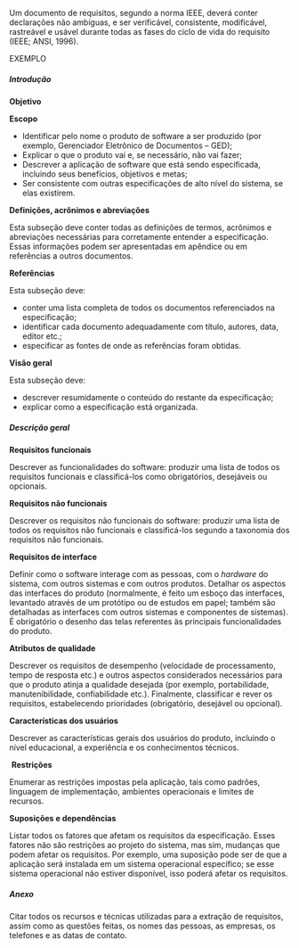 Um documento de requisitos, segundo a norma IEEE, deverá conter declarações não ambíguas, e ser verificável, consistente, modificável, rastreável e usável durante todas as fases do ciclo de vida do requisito (IEEE; ANSI, 1996).

EXEMPLO

##### Introdução 

**Objetivo** 

**Escopo**

- Identificar pelo nome o produto de software a ser produzido (por exemplo, Gerenciador Eletrônico de Documentos – GED);
- Explicar o que o produto vai e, se necessário, não vai fazer;
- Descrever a aplicação de software que está sendo especificada, incluindo seus benefícios, objetivos e metas;
- Ser consistente com outras especificações de alto nível do sistema, se elas existirem.

**Definições, acrônimos e abreviações** 

Esta subseção deve conter todas as definições de termos, acrônimos e abreviações necessárias para corretamente entender a especificação. Essas informações podem ser apresentadas em apêndice ou em referências a outros documentos.

**Referências** 

Esta subseção deve:

- conter uma lista completa de todos os documentos referenciados na especificação;
- identificar cada documento adequadamente com título, autores, data, editor etc.;
- especificar as fontes de onde as referências foram obtidas.

**Visão geral**

Esta subseção deve:

- descrever resumidamente o conteúdo do restante da especificação;
- explicar como a especificação está organizada.

##### **Descrição geral**

**Requisitos funcionais** 

Descrever as funcionalidades do software: produzir uma lista de todos os requisitos funcionais e classificá-los como obrigatórios, desejáveis ou opcionais.

**Requisitos não funcionais** 

Descrever os requisitos não funcionais do software: produzir uma lista de todos os requisitos não funcionais e classificá-los segundo a taxonomia dos requisitos não funcionais.

**Requisitos de interface**

Definir como o software interage com as pessoas, com o _hardware_ do sistema, com outros sistemas e com outros produtos. Detalhar os aspectos das interfaces do produto (normalmente, é feito um esboço das interfaces, levantado através de um protótipo ou de estudos em papel; também são detalhadas as interfaces com outros sistemas e componentes de sistemas). É obrigatório o desenho das telas referentes às principais funcionalidades do produto.

**Atributos de qualidade**

Descrever os requisitos de desempenho (velocidade de processamento, tempo de resposta etc.) e outros aspectos considerados necessários para que o produto atinja a qualidade desejada (por exemplo, portabilidade, manutenibilidade, confiabilidade etc.). Finalmente, classificar e rever os requisitos, estabelecendo prioridades (obrigatório, desejável ou opcional).

**Características dos usuários**

Descrever as características gerais dos usuários do produto, incluindo o nível educacional, a experiência e os conhecimentos técnicos.

 **Restrições**

Enumerar as restrições impostas pela aplicação, tais como padrões, linguagem de implementação, ambientes operacionais e limites de recursos.

**Suposições e dependências**

Listar todos os fatores que afetam os requisitos da especificação. Esses fatores não são restrições ao projeto do sistema, mas sim, mudanças que podem afetar os requisitos. Por exemplo, uma suposição pode ser de que a aplicação será instalada em um sistema operacional específico; se esse sistema operacional não estiver disponível, isso poderá afetar os requisitos.

##### **Anexo**

Citar todos os recursos e técnicas utilizadas para a extração de requisitos, assim como as questões feitas, os nomes das pessoas, as empresas, os telefones e as datas de contato.